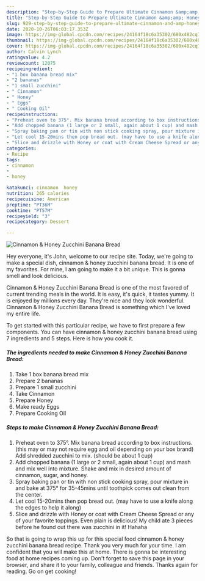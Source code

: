```yaml
---
description: "Step-by-Step Guide to Prepare Ultimate Cinnamon &amp;amp; Honey Zucchini Banana Bread"
title: "Step-by-Step Guide to Prepare Ultimate Cinnamon &amp;amp; Honey Zucchini Banana Bread"
slug: 929-step-by-step-guide-to-prepare-ultimate-cinnamon-and-amp-honey-zucchini-banana-bread
date: 2020-10-26T06:03:17.353Z
image: https://img-global.cpcdn.com/recipes/24164f18c6a35302/680x482cq70/cinnamon-honey-zucchini-banana-bread-recipe-main-photo.jpg
thumbnail: https://img-global.cpcdn.com/recipes/24164f18c6a35302/680x482cq70/cinnamon-honey-zucchini-banana-bread-recipe-main-photo.jpg
cover: https://img-global.cpcdn.com/recipes/24164f18c6a35302/680x482cq70/cinnamon-honey-zucchini-banana-bread-recipe-main-photo.jpg
author: Calvin Lynch
ratingvalue: 4.2
reviewcount: 12075
recipeingredient:
- "1 box banana bread mix"
- "2 bananas"
- "1 small zucchini"
- " Cinnamon"
- " Honey"
- " Eggs"
- " Cooking Oil"
recipeinstructions:
- "Preheat oven to 375°. Mix banana bread according to box instructions. (this may or may not require egg and oil depending on your box brand) Add shredded zucchini to mix. (should be about 1 cup)"
- "Add chopped banana (1 large or 2 small, again about 1 cup) and mash and mix well into mixture. Shake and mix in desired amount of cinnamon, sugar, and honey."
- "Spray baking pan or tin with non stick cooking spray, pour mixture in and bake at 375° for 35-45mins until toothpick comes out clean from the center."
- "Let cool 15-20mins then pop bread out. (may have to use a knife along the edges to help it along)"
- "Slice and drizzle with Honey or coat with Cream Cheese Spread or any of your favorite toppings. Even plain is delicious! My child ate 3 pieces before he found out there was zucchini in it! Hahaha"
categories:
- Recipe
tags:
- cinnamon
- 
- honey

katakunci: cinnamon  honey 
nutrition: 265 calories
recipecuisine: American
preptime: "PT36M"
cooktime: "PT57M"
recipeyield: "3"
recipecategory: Dessert

---
```



![Cinnamon &amp; Honey Zucchini Banana Bread](https://img-global.cpcdn.com/recipes/24164f18c6a35302/680x482cq70/cinnamon-honey-zucchini-banana-bread-recipe-main-photo.jpg)

Hey everyone, it's John, welcome to our recipe site. Today, we're going to make a special dish, cinnamon &amp; honey zucchini banana bread. It is one of my favorites. For mine, I am going to make it a bit unique. This is gonna smell and look delicious.

Cinnamon &amp; Honey Zucchini Banana Bread is one of the most favored of current trending meals in the world. It is easy, it's quick, it tastes yummy. It is enjoyed by millions every day. They're nice and they look wonderful. Cinnamon &amp; Honey Zucchini Banana Bread is something which I've loved my entire life.




To get started with this particular recipe, we have to first prepare a few components. You can have cinnamon &amp; honey zucchini banana bread using 7 ingredients and 5 steps. Here is how you cook it.

<!--inarticleads1-->

##### The ingredients needed to make Cinnamon &amp; Honey Zucchini Banana Bread:

1. Take 1 box banana bread mix
1. Prepare 2 bananas
1. Prepare 1 small zucchini
1. Take  Cinnamon
1. Prepare  Honey
1. Make ready  Eggs
1. Prepare  Cooking Oil




<!--inarticleads2-->

##### Steps to make Cinnamon &amp; Honey Zucchini Banana Bread:

1. Preheat oven to 375°. Mix banana bread according to box instructions. (this may or may not require egg and oil depending on your box brand) Add shredded zucchini to mix. (should be about 1 cup)
1. Add chopped banana (1 large or 2 small, again about 1 cup) and mash and mix well into mixture. Shake and mix in desired amount of cinnamon, sugar, and honey.
1. Spray baking pan or tin with non stick cooking spray, pour mixture in and bake at 375° for 35-45mins until toothpick comes out clean from the center.
1. Let cool 15-20mins then pop bread out. (may have to use a knife along the edges to help it along)
1. Slice and drizzle with Honey or coat with Cream Cheese Spread or any of your favorite toppings. Even plain is delicious! My child ate 3 pieces before he found out there was zucchini in it! Hahaha




So that is going to wrap this up for this special food cinnamon &amp; honey zucchini banana bread recipe. Thank you very much for your time. I am confident that you will make this at home. There is gonna be interesting food at home recipes coming up. Don't forget to save this page in your browser, and share it to your family, colleague and friends. Thanks again for reading. Go on get cooking!
